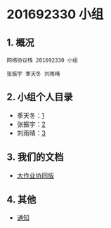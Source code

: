 # 201692330 小组

## 1. 概况
`网络协议栈 201692330 小组`

 `张振宇 季天冬 刘雨晴`
 
## 2. 小组个人目录
- 季天冬：[1](https://github.com/itiandong/201692330/tree/master/%E5%AD%A3%E5%A4%A9%E5%86%AC)
- 张振宇：[2](https://github.com/itiandong/201692330/tree/master/%E5%BC%A0%E6%8C%AF%E5%AE%87)
- 刘雨晴：[3](https://github.com/itiandong/201692330/tree/master/%E5%88%98%E9%9B%A8%E6%99%B4)

## 3. 我们的文档

- [大作业协同版](https://docs.qq.com/doc/DWlZNWnR5ZE9xcU5h)

## 4. 其他
- [通知](https://github.com/itiandong/201692330/blob/master/%E9%80%9A%E7%9F%A5.md)


